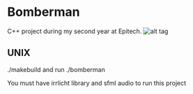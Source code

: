 Bomberman
=========
C++ project during my second year at Epitech.
![alt tag](https://github.com/bogardt/bomberman/tree/master/textures/presentation.png "presentation-game")

UNIX
----
./makebuild and run ./bomberman

You must have irrlicht library and sfml audio to run this project
